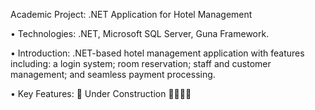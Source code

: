 Academic Project: .NET Application for Hotel Management

• Technologies: .NET, Microsoft SQL Server, Guna Framework.

• Introduction: .NET-based hotel management application with features including: a login system; room reservation; staff and customer management; and seamless payment processing.

• Key Features:
🚧 Under Construction 🔨🔨🔨🔨
